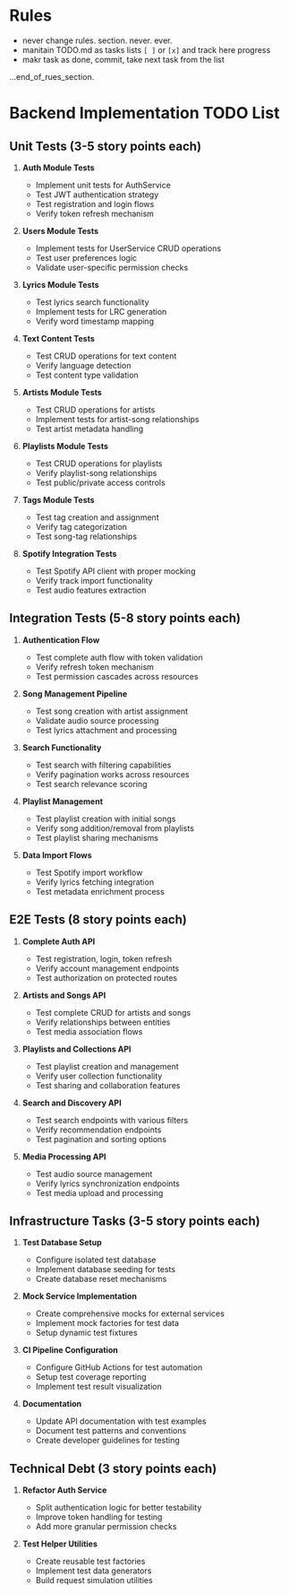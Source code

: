 # Rules

- never change rules. section. never. ever.
- manitain TODO.md as tasks lists `[ ]` or `[x]` and track here progress
- makr task as done, commit, take next task from the list

...end_of_rues_section.


# Backend Implementation TODO List

## Unit Tests (3-5 story points each)

1. **Auth Module Tests**
   - Implement unit tests for AuthService
   - Test JWT authentication strategy
   - Test registration and login flows
   - Verify token refresh mechanism

2. **Users Module Tests**
   - Implement tests for UserService CRUD operations
   - Test user preferences logic
   - Validate user-specific permission checks

3. **Lyrics Module Tests**
   - Test lyrics search functionality
   - Implement tests for LRC generation
   - Verify word timestamp mapping

4. **Text Content Tests**
   - Test CRUD operations for text content
   - Verify language detection
   - Test content type validation

5. **Artists Module Tests**
   - Test CRUD operations for artists
   - Implement tests for artist-song relationships
   - Test artist metadata handling

6. **Playlists Module Tests**
   - Test CRUD operations for playlists
   - Verify playlist-song relationships
   - Test public/private access controls

7. **Tags Module Tests**
   - Test tag creation and assignment
   - Verify tag categorization
   - Test song-tag relationships

8. **Spotify Integration Tests**
   - Test Spotify API client with proper mocking
   - Verify track import functionality
   - Test audio features extraction

## Integration Tests (5-8 story points each)

1. **Authentication Flow**
   - Test complete auth flow with token validation
   - Verify refresh token mechanism
   - Test permission cascades across resources

2. **Song Management Pipeline**
   - Test song creation with artist assignment
   - Validate audio source processing
   - Test lyrics attachment and processing

3. **Search Functionality**
   - Test search with filtering capabilities
   - Verify pagination works across resources
   - Test search relevance scoring

4. **Playlist Management**
   - Test playlist creation with initial songs
   - Verify song addition/removal from playlists
   - Test playlist sharing mechanisms

5. **Data Import Flows**
   - Test Spotify import workflow
   - Verify lyrics fetching integration
   - Test metadata enrichment process

## E2E Tests (8 story points each)

1. **Complete Auth API**
   - Test registration, login, token refresh
   - Verify account management endpoints
   - Test authorization on protected routes

2. **Artists and Songs API**
   - Test complete CRUD for artists and songs
   - Verify relationships between entities
   - Test media association flows

3. **Playlists and Collections API**
   - Test playlist creation and management
   - Verify user collection functionality
   - Test sharing and collaboration features

4. **Search and Discovery API**
   - Test search endpoints with various filters
   - Verify recommendation endpoints
   - Test pagination and sorting options

5. **Media Processing API**
   - Test audio source management
   - Verify lyrics synchronization endpoints
   - Test media upload and processing

## Infrastructure Tasks (3-5 story points each)

1. **Test Database Setup**
   - Configure isolated test database
   - Implement database seeding for tests
   - Create database reset mechanisms

2. **Mock Service Implementation**
   - Create comprehensive mocks for external services
   - Implement mock factories for test data
   - Setup dynamic test fixtures

3. **CI Pipeline Configuration**
   - Configure GitHub Actions for test automation
   - Setup test coverage reporting
   - Implement test result visualization

4. **Documentation**
   - Update API documentation with test examples
   - Document test patterns and conventions
   - Create developer guidelines for testing

## Technical Debt (3 story points each)

1. **Refactor Auth Service**
   - Split authentication logic for better testability
   - Improve token handling for testing
   - Add more granular permission checks

2. **Test Helper Utilities**
   - Create reusable test factories
   - Implement test data generators
   - Build request simulation utilities